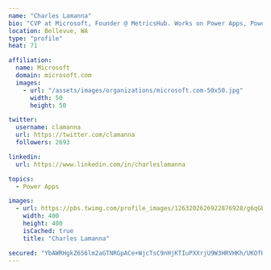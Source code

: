 ```yaml
---
name: "Charles Lamanna"
bio: "CVP at Microsoft, Founder @ MetricsHub. Works on Power Apps, Power Automate, Power Virtual Agent, Common Data Service and Dynamics 365."
location: Bellevue, WA
type: "profile"
heat: 71

affiliation:
  name: Microsoft
  domain: microsoft.com
  images:
    - url: "/assets/images/organizations/microsoft.com-50x50.jpg"
      width: 50
      height: 50

twitter:
  username: clamanna
  url: https://twitter.com/clamanna
  followers: 2693

linkedin:
  url: https://www.linkedin.com/in/charleslamanna

topics:
  - Power Apps

images:
  - url: https://pbs.twimg.com/profile_images/1263202626922876928/g6qGbHZ-_400x400.jpg
    width: 400
    height: 400
    isCached: true
    title: "Charles Lamanna"

secured: "YbAWRHgkZ656lm2aGTNRGpACe+WjcTsC9nHjKTIuPXXrjU9W3HRVHKh/UKOfHgEybrDPeuNswoUcmRffG01pSUf3V/52c6k4deE7s26qYZh0A5Alj+b/Pb9qFx7TIxngk54G61Vn3DCJkeT+/jQTHVqauBGW3zTTNzE5/PvT+MKd7selIjPR5zNTpPic3A+jUxwhmjUlxQWWp4R9SBLCqAakg8J9uFowV0FuEkVw0W5BBWm80xK/TdUkjitNiHI8cwepo8I9XBnF3ySVOVlX1AtBvPN4SaPm4cmCLY1MeLpppKn8ezZUXtppsRN2yTQmwoieNPM8bKIZJy9nLLCb65qS/MdpQzKWUfo5iBuWDkOwtb4NLAl/g0LLICUyB1SKDbrkDYtfLeVnxpmCr/RdFeowDl6aFK6lAbClr3PLgTE=;5IP+IygHtgYGhd5s0Ecsgw=="
---
```


